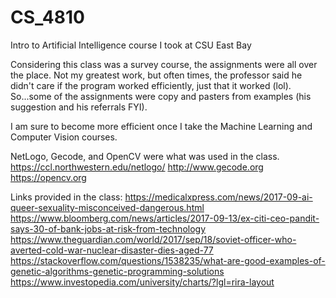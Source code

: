 # CS_4810
Intro to Artificial Intelligence course I took at CSU East Bay

Considering this class was a survey course, the assignments were all over the place. Not my greatest work, but often times, the professor said he didn't care if the program worked efficiently, just that it worked (lol). So...some of the assignments were copy and pasters from examples (his suggestion and his referrals FYI).

I am sure to become more efficient once I take the Machine Learning and Computer Vision courses.

NetLogo, Gecode, and OpenCV were what was used in the class.
https://ccl.northwestern.edu/netlogo/
http://www.gecode.org
https://opencv.org


Links provided in the class:
https://medicalxpress.com/news/2017-09-ai-queer-sexuality-misconceived-dangerous.html
https://www.bloomberg.com/news/articles/2017-09-13/ex-citi-ceo-pandit-says-30-of-bank-jobs-at-risk-from-technology
https://www.theguardian.com/world/2017/sep/18/soviet-officer-who-averted-cold-war-nuclear-disaster-dies-aged-77
https://stackoverflow.com/questions/1538235/what-are-good-examples-of-genetic-algorithms-genetic-programming-solutions
https://www.investopedia.com/university/charts/?lgl=rira-layout
